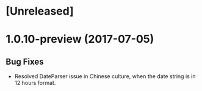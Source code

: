 # [Unreleased]

# 1.0.10-preview (2017-07-05)

## Bug Fixes

- Resolved DateParser issue in Chinese culture, when the date string is in 12 hours format.

